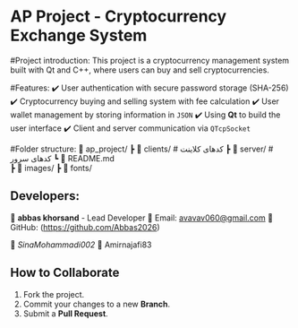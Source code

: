 # AP Project - Cryptocurrency Exchange System

#Project introduction:
This project is a cryptocurrency management system built with Qt and C++, where users can buy and sell cryptocurrencies.

#Features:
✔️ User authentication with secure password storage (SHA-256)
✔️ Cryptocurrency buying and selling system with fee calculation
✔️ User wallet management by storing information in `JSON`
✔️ Using **Qt** to build the user interface
✔️ Client and server communication via `QTcpSocket`

#Folder structure:
📂 ap_project/
 ┣ 📂 clients/       # کدهای کلاینت
 ┣ 📂 server/        # کدهای سرور
 ┗ 📜 README.md      
 ┣ 📂 images/
 ┣ 📂 fonts/

 ## Developers:
👤 **abbas khorsand** - Lead Developer
📧 Email: avavav060@gmail.com
🔗 GitHub: (https://github.com/Abbas2026)

👤 *SinaMohammadi002*
👤 Amirnajafi83

## How to Collaborate
1. Fork the project.
2. Commit your changes to a new **Branch**.
3. Submit a **Pull Request**.
